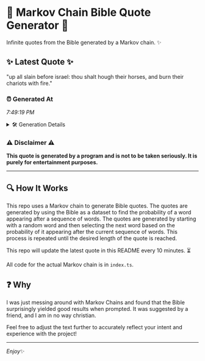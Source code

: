 # 📖 Markov Chain Bible Quote Generator 📖

Infinite quotes from the Bible generated by a Markov chain. ✨

## ✨ Latest Quote ✨
"up all slain before israel: thou shalt hough their horses, and burn their chariots with fire."

### ⏰ Generated At
*7:49:19 PM*

<details>
    <summary>🛠️ Generation Details</summary>
    <p>
        <strong>🌱 Seed:</strong> up<br>
        <strong>🔄 Iterations:</strong> 15<br>
        <strong>📜 Context History:</strong><br>[ up ]: all<br>[ up, all ]: slain<br>[ up, all, slain ]: before<br>[ up, all, slain, before ]: israel:<br>[ up, all, slain, before, israel: ]: thou<br>[ up, all, slain, before, israel:, thou ]: shalt<br>[ all, slain, before, israel:, thou, shalt ]: hough<br>[ slain, before, israel:, thou, shalt, hough ]: their<br>[ before, israel:, thou, shalt, hough, their ]: horses,<br>[ israel:, thou, shalt, hough, their, horses, ]: and<br>[ thou, shalt, hough, their, horses,, and ]: burn<br>[ shalt, hough, their, horses,, and, burn ]: their<br>[ hough, their, horses,, and, burn, their ]: chariots<br>[ their, horses,, and, burn, their, chariots ]: with<br>[ horses,, and, burn, their, chariots, with ]: fire.<br>
    </p>
</details>

### ⚠️ Disclaimer ⚠️
**This quote is generated by a program and is not to be taken seriously. It is purely for entertainment purposes.**

---

## 🔍 How It Works

This repo uses a Markov chain to generate Bible quotes. The quotes are generated by using the Bible as a dataset to find the probability of a word appearing after a sequence of words. The quotes are generated by starting with a random word and then selecting the next word based on the probability of it appearing after the current sequence of words. This process is repeated until the desired length of the quote is reached.

This repo will update the latest quote in this README every 10 minutes. ⏳

All code for the actual Markov chain is in `index.ts`.

## ❓ Why

I was just messing around with Markov Chains and found that the Bible surprisingly yielded good results when prompted. 
It was suggested by a friend, and I am in no way christian.

Feel free to adjust the text further to accurately reflect your intent and experience with the project!

---

*Enjoy*✨
